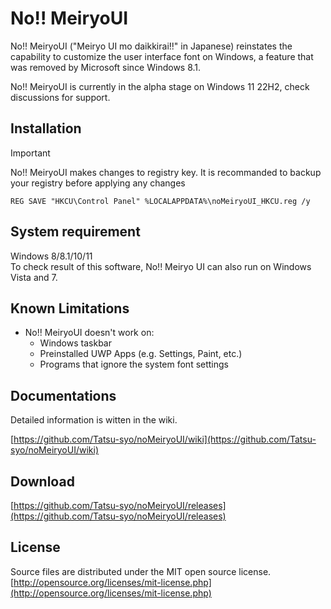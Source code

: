 # No!! MeiryoUI

No!! MeiryoUI ("Meiryo UI mo daikkirai!!" in Japanese) reinstates the capability to customize the user interface font on Windows, a feature that was removed by Microsoft since Windows 8.1.

No!! MeiryoUI is currently in the alpha stage on Windows 11 22H2, check discussions for support.

## Installation

> [!IMPORTANT]  
> No!! MeiryoUI makes changes to registry key. It is recommanded to backup your registry before applying any changes
> 
> ```
> REG SAVE "HKCU\Control Panel" %LOCALAPPDATA%\noMeiryoUI_HKCU.reg /y
> ```

## System requirement

Windows 8/8.1/10/11  
To check result of this software, No!! Meiryo UI can also run on Windows Vista and 7.

## Known Limitations

- No!! MeiryoUI doesn't work on:
  - Windows taskbar
  - Preinstalled UWP Apps (e.g. Settings, Paint, etc.)
  - Programs that ignore the system font settings


## Documentations

Detailed information is witten in the wiki.

[https://github.com/Tatsu-syo/noMeiryoUI/wiki](https://github.com/Tatsu-syo/noMeiryoUI/wiki)

## Download

[https://github.com/Tatsu-syo/noMeiryoUI/releases](https://github.com/Tatsu-syo/noMeiryoUI/releases)

## License

Source files are distributed under the MIT open source license.  
[http://opensource.org/licenses/mit-license.php](http://opensource.org/licenses/mit-license.php)

